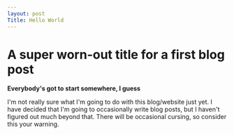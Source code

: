 ```yaml
---
layout: post
Title: Hello World
---
```


# A super worn-out title for a first blog post

**Everybody's got to start somewhere, I guess**

I'm not really sure what I'm going to do with this blog/website just yet.  I have decided that I'm going to occasionally write blog posts, but I haven't figured out much beyond that.  There will be occasional cursing, so consider this your warning.
